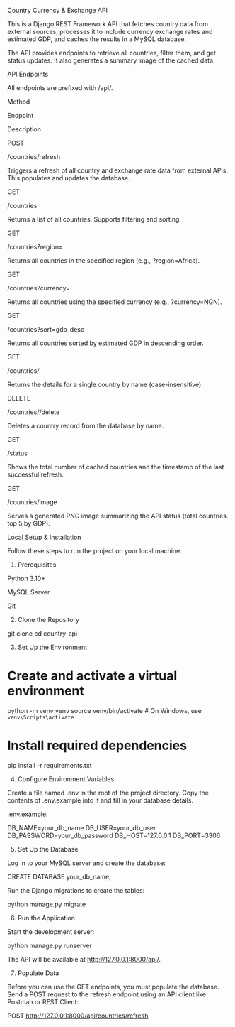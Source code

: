 Country Currency & Exchange API

This is a Django REST Framework API that fetches country data from external sources, processes it to include currency exchange rates and estimated GDP, and caches the results in a MySQL database.

The API provides endpoints to retrieve all countries, filter them, and get status updates. It also generates a summary image of the cached data.

API Endpoints

All endpoints are prefixed with /api/.

Method

Endpoint

Description

POST

/countries/refresh

Triggers a refresh of all country and exchange rate data from external APIs. This populates and updates the database.

GET

/countries

Returns a list of all countries. Supports filtering and sorting.

GET

/countries?region=<name>

Returns all countries in the specified region (e.g., ?region=Africa).

GET

/countries?currency=<name>

Returns all countries using the specified currency (e.g., ?currency=NGN).

GET

/countries?sort=gdp_desc

Returns all countries sorted by estimated GDP in descending order.

GET

/countries/<name>

Returns the details for a single country by name (case-insensitive).

DELETE

/countries/<name>/delete

Deletes a country record from the database by name.

GET

/status

Shows the total number of cached countries and the timestamp of the last successful refresh.

GET

/countries/image

Serves a generated PNG image summarizing the API status (total countries, top 5 by GDP).

Local Setup & Installation

Follow these steps to run the project on your local machine.

1. Prerequisites

Python 3.10+

MySQL Server

Git

2. Clone the Repository

git clone <your-github-repo-url>
cd country-api


3. Set Up the Environment

# Create and activate a virtual environment
python -m venv venv
source venv/bin/activate  # On Windows, use `venv\Scripts\activate`

# Install required dependencies
pip install -r requirements.txt


4. Configure Environment Variables

Create a file named .env in the root of the project directory. Copy the contents of .env.example into it and fill in your database details.

.env.example:

DB_NAME=your_db_name
DB_USER=your_db_user
DB_PASSWORD=your_db_password
DB_HOST=127.0.0.1
DB_PORT=3306


5. Set Up the Database

Log in to your MySQL server and create the database:

CREATE DATABASE your_db_name;


Run the Django migrations to create the tables:

python manage.py migrate


6. Run the Application

Start the development server:

python manage.py runserver


The API will be available at http://127.0.0.1:8000/api/.

7. Populate Data

Before you can use the GET endpoints, you must populate the database. Send a POST request to the refresh endpoint using an API client like Postman or REST Client:

POST http://127.0.0.1:8000/api/countries/refresh